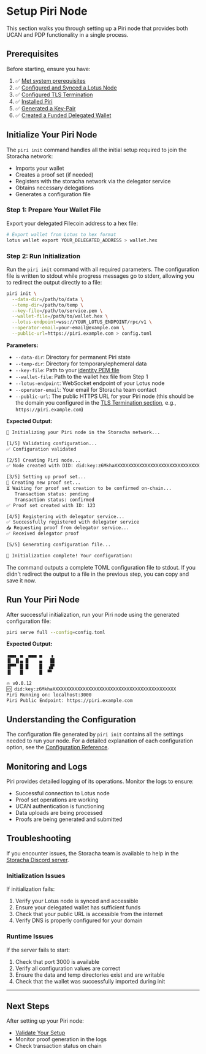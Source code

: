 # Setup Piri Node

This section walks you through setting up a Piri node that provides both UCAN and PDP functionality in a single process.

## Prerequisites

Before starting, ensure you have:

1. ✅ [Met system prerequisites](../setup/prerequisites.md)
2. ✅ [Configured and Synced a Lotus Node](../setup/prerequisites.md#filecoin-prerequisites)
3. ✅ [Configured TLS Termination](../setup/tls-termination.md)
4. ✅ [Installed Piri](../setup/installation.md)
5. ✅ [Generated a Key-Pair](../setup/key-generation.md)
6. ✅ [Created a Funded Delegated Wallet](../setup/prerequisites.md#funded-delegated-wallet)

## Initialize Your Piri Node

The `piri init` command handles all the initial setup required to join the Storacha network:
- Imports your wallet
- Creates a proof set (if needed)
- Registers with the storacha network via the delegator service
- Obtains necessary delegations
- Generates a configuration file

### Step 1: Prepare Your Wallet File

Export your delegated Filecoin address to a hex file:

```bash
# Export wallet from Lotus to hex format
lotus wallet export YOUR_DELEGATED_ADDRESS > wallet.hex
```

### Step 2: Run Initialization

Run the `piri init` command with all required parameters. The configuration file is written to stdout while progress messages go to stderr, allowing you to redirect the output directly to a file:

```bash
piri init \
  --data-dir=/path/to/data \
  --temp-dir=/path/to/temp \
  --key-file=/path/to/service.pem \
  --wallet-file=/path/to/wallet.hex \
  --lotus-endpoint=wss://YOUR_LOTUS_ENDPOINT/rpc/v1 \
  --operator-email=your-email@example.com \
  --public-url=https://piri.example.com > config.toml
```

**Parameters:**
- `--data-dir`: Directory for permanent Piri state
- `--temp-dir`: Directory for temporary/ephemeral data
- `--key-file`: Path to your [identity PEM file](../setup/key-generation.md)
- `--wallet-file`: Path to the wallet hex file from Step 1
- `--lotus-endpoint`: WebSocket endpoint of your Lotus node
- `--operator-email`: Your email for Storacha team contact
- `--public-url`: The public HTTPS URL for your Piri node (this should be the domain you configured in the [TLS Termination section](../setup/tls-termination.md), e.g., `https://piri.example.com`)

**Expected Output:**
```bash
🚀 Initializing your Piri node in the Storacha network...

[1/5] Validating configuration...
✅ Configuration validated

[2/5] Creating Piri node...
✅ Node created with DID: did:key:z6MkhaXXXXXXXXXXXXXXXXXXXXXXXXXXXXXXXXXXXXXXXXXXXXX

[3/5] Setting up proof set...
📝 Creating new proof set...
⏳ Waiting for proof set creation to be confirmed on-chain...
   Transaction status: pending
   Transaction status: confirmed
✅ Proof set created with ID: 123

[4/5] Registering with delegator service...
✅ Successfully registered with delegator service
📥 Requesting proof from delegator service...
✅ Received delegator proof

[5/5] Generating configuration file...

🎉 Initialization complete! Your configuration:
```

The command outputs a complete TOML configuration file to stdout. If you didn't redirect the output to a file in the previous step, you can copy and save it now.

## Run Your Piri Node

After successful initialization, run your Piri node using the generated configuration file:

```bash
piri serve full --config=config.toml
```

**Expected Output:**
```bash
▗▄▄▖ ▄  ▄▄▄ ▄   ▗
▐▌ ▐▌▄ █    ▄   █▌
▐▛▀▘ █ █    █  ▗█▘
▐▌   █      █  ▀▘

🔥 v0.0.12
🆔 did:key:z6MkhaXXXXXXXXXXXXXXXXXXXXXXXXXXXXXXXXXXXXXXXXXXXXX
Piri Running on: localhost:3000
Piri Public Endpoint: https://piri.example.com
```

## Understanding the Configuration

The configuration file generated by `piri init` contains all the settings needed to run your node. For a detailed explanation of each configuration option, see the [Configuration Reference](../setup/configuration.md).

## Monitoring and Logs

Piri provides detailed logging of its operations. Monitor the logs to ensure:
- Successful connection to Lotus node
- Proof set operations are working
- UCAN authentication is functioning
- Data uploads are being processed
- Proofs are being generated and submitted

## Troubleshooting

If you encounter issues, the Storacha team is available to help in the [Storacha Discord server](https://discord.gg/pqa6Dn6RnP).

### Initialization Issues

If initialization fails:
1. Verify your Lotus node is synced and accessible
2. Ensure your delegated wallet has sufficient funds
3. Check that your public URL is accessible from the internet
4. Verify DNS is properly configured for your domain

### Runtime Issues

If the server fails to start:
1. Check that port 3000 is available
2. Verify all configuration values are correct
3. Ensure the data and temp directories exist and are writable
4. Check that the wallet was successfully imported during init

---

## Next Steps

After setting up your Piri node:
- [Validate Your Setup](../setup/validation.md)
- Monitor proof generation in the logs
- Check transaction status on chain